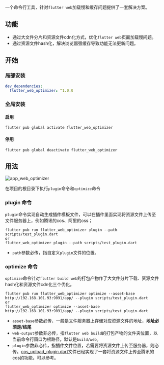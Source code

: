 一个命令行工具，针对`flutter web`加载慢和缓存问题提供了一套解决方案。

## 功能

- 通过大文件分片和资源文件cdn化方式，优化`flutter web`页面加载慢问题。
- 通过资源文件hash化，解决浏览器强缓存导致功能无法更新问题。

## 开始

### 局部安装

```yaml
dev_dependencies:
  flutter_web_optimizer: ^1.0.0
```

### 全局安装

#### 启用

```shell
flutter pub global activate flutter_web_optimizer
```

#### 停用

```shell
flutter pub global deactivate flutter_web_optimizer
```

## 用法

![app_web_optimizer](https://github.com/TryImpossible/flutter_web_optimizer/raw/main/20221124-183101.png)

在项目的根目录下执行`plugin`命令和`optimize`命令

### plugin 命令

`plugin`命令实现自动生成插件模板文件，可以在插件里面实现将资源文件上传至文件服务器上，例如腾讯的cos、阿里的oss；

```shell
flutter pub run flutter_web_optimizer plugin --path scripts/test_plugin.dart
or
flutter_web_optimizer plugin --path scripts/test_plugin.dart
```

- `path`参数必传，指自定义`plugin`文件的位置。

### optimize 命令

`optimize`命令针对`flutter build web`的打包产物作了大文件分片下载、资源文件hash化和资源文件cdn化三个优化。

```shell
flutter pub run flutter_web_optimizer optimize --asset-base http://192.168.101.93:9091/app/ --plugin scripts/test_plugin.dart
or 
flutter_web_optimizer optimize --asset-base http://192.168.101.93:9091/app/ --plugin scripts/test_plugin.dart
```

- `asset-base`参数必传，一般是文件服务器上存储对应资源文件的地址，**地址必须是/结尾**
- `web-output`参数非必传，指`flutter web build`的打包产物的文件夹位置，以当前命令行窗口为根路径，默认是`build/web`。
- `plugin`参数非必传，指插件文件位置，若需要将资源文件上传至服务器，则必传。[cos_upload_plugin.dart](example/scripts/cos_upload_plugin.dart)文件已经实现了一套将资源文件上传至腾讯的cos的功能，可以参考。
